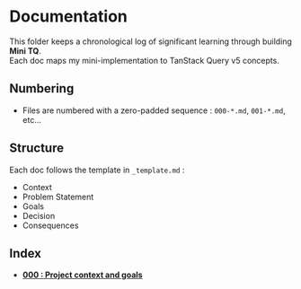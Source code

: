 # Documentation

This folder keeps a chronological log of significant learning through building **Mini TQ**.  
Each doc maps my mini-implementation to TanStack Query v5 concepts.

## Numbering

- Files are numbered with a zero-padded sequence : `000-*.md`, `001-*.md`, etc...

## Structure

Each doc follows the template in `_template.md` :

- Context
- Problem Statement
- Goals
- Decision
- Consequences

## Index

- [**000 : Project context and goals**](https://github.com/LeDevNovice/mini-tq/blob/master/docs/000-context-and-goals.md)
